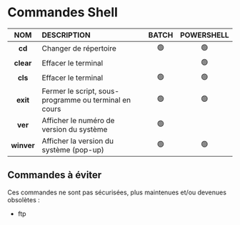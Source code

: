# Commandes Shell

|NOM|DESCRIPTION|BATCH|POWERSHELL|
|:--:|:--|:--:|:--:|
|**cd**|Changer de répertoire|🟢|🟢|
|**clear**|Effacer le terminal||🟢|
|**cls**|Effacer le terminal|🟢|🟢|
|**exit**|Fermer le script, sous-programme ou terminal en cours|🟢|🟢|
|**ver**|Afficher le numéro de version du système|🟢||
|**winver**|Afficher la version du système (pop-up)|🟢|🟢|

## Commandes à éviter

Ces commandes ne sont pas sécurisées, plus maintenues et/ou devenues obsolètes :

+ ftp
